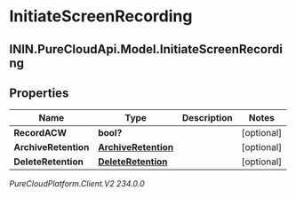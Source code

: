 # InitiateScreenRecording

## ININ.PureCloudApi.Model.InitiateScreenRecording

## Properties

|Name | Type | Description | Notes|
|------------ | ------------- | ------------- | -------------|
| **RecordACW** | **bool?** |  | [optional] |
| **ArchiveRetention** | [**ArchiveRetention**](ArchiveRetention) |  | [optional] |
| **DeleteRetention** | [**DeleteRetention**](DeleteRetention) |  | [optional] |



_PureCloudPlatform.Client.V2 234.0.0_
